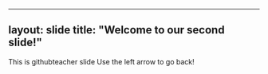 
---
layout: slide
title: "Welcome to our second slide!"
---
This is githubteacher slide
Use the left arrow to go back!
